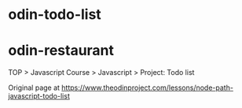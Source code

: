 # odin-todo-list

# odin-restaurant
TOP > Javascript Course > Javascript > Project: Todo list

Original page at https://www.theodinproject.com/lessons/node-path-javascript-todo-list